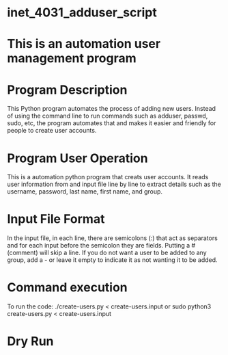 # inet_4031_adduser_script
# This is an automation user management program

# Program Description
This Python program automates the process of adding new users. Instead of using the command line to run commands such as adduser, passwd, sudo, etc, the program automates that and makes it easier and friendly for people to create user accounts.

# Program User Operation
This is a automation python program that creats user accounts. It reads user information from and input file line by line to extract details such as the username, password, last name, first name, and group.

# Input File Format
In the input file, in each line, there are semicolons (:) that act as separators and for each input before the semicolon they are fields. Putting a # (comment) will skip a line. If you do not want a user to be added to any group, add a - or leave it empty to indicate it as not wanting it to be added.

# Command execution
To run the code: 
./create-users.py < create-users.input
or
sudo python3 create-users.py < create-users.input

# Dry Run
